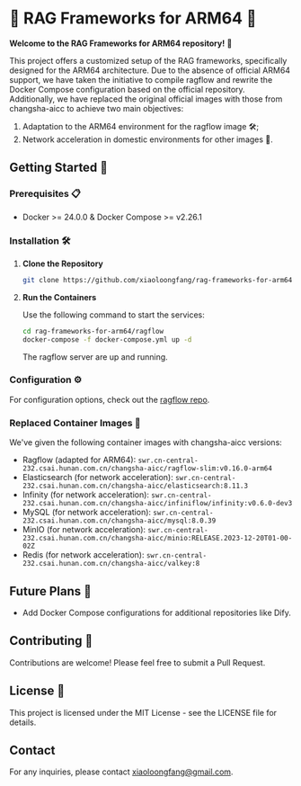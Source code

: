 # 🎉 RAG Frameworks for ARM64 🎉

**Welcome to the RAG Frameworks for ARM64 repository!** 🌟

This project offers a customized setup of the RAG frameworks, specifically designed for the ARM64 architecture. Due to the absence of official ARM64 support, we have taken the initiative to compile ragflow and rewrite the Docker Compose configuration based on the official repository. Additionally, we have replaced the original official images with those from changsha-aicc to achieve two main objectives: 
1. Adaptation to the ARM64 environment for the ragflow image 🛠️; 
2. Network acceleration in domestic environments for other images 🚀.

## Getting Started 🚀

### Prerequisites 📋

- Docker >= 24.0.0 & Docker Compose >= v2.26.1

### Installation 🛠️

1. **Clone the Repository** 

   ```bash
   git clone https://github.com/xiaoloongfang/rag-frameworks-for-arm64.git
   ```

2. **Run the Containers**

   Use the following command to start the services:

   ```bash
   cd rag-frameworks-for-arm64/ragflow
   docker-compose -f docker-compose.yml up -d
   ```

    The ragflow server are up and running.

### Configuration ⚙️

For configuration options, check out the [ragflow repo](https://github.com/infiniflow/ragflow/tree/main).

### Replaced Container Images 🚢

We've given the following container images with changsha-aicc versions:

- Ragflow (adapted for ARM64): `swr.cn-central-232.csai.hunan.com.cn/changsha-aicc/ragflow-slim:v0.16.0-arm64`
- Elasticsearch (for network acceleration): `swr.cn-central-232.csai.hunan.com.cn/changsha-aicc/elasticsearch:8.11.3`
- Infinity (for network acceleration): `swr.cn-central-232.csai.hunan.com.cn/changsha-aicc/infiniflow/infinity:v0.6.0-dev3`
- MySQL (for network acceleration): `swr.cn-central-232.csai.hunan.com.cn/changsha-aicc/mysql:8.0.39`
- MinIO (for network acceleration): `swr.cn-central-232.csai.hunan.com.cn/changsha-aicc/minio:RELEASE.2023-12-20T01-00-02Z`
- Redis (for network acceleration): `swr.cn-central-232.csai.hunan.com.cn/changsha-aicc/valkey:8`

## Future Plans 🌟

- Add Docker Compose configurations for additional repositories like Dify.

## Contributing 🤝

Contributions are welcome! Please feel free to submit a Pull Request.

## License 📜

This project is licensed under the MIT License - see the LICENSE file for details.

## Contact

For any inquiries, please contact [xiaoloongfang@gmail.com](mailto:xiaoloongfang@gmail.com).
